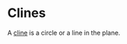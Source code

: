 # Clines

A [cline](https://en.wikipedia.org/wiki/Generalised_circle) is a circle or a line in the plane. 